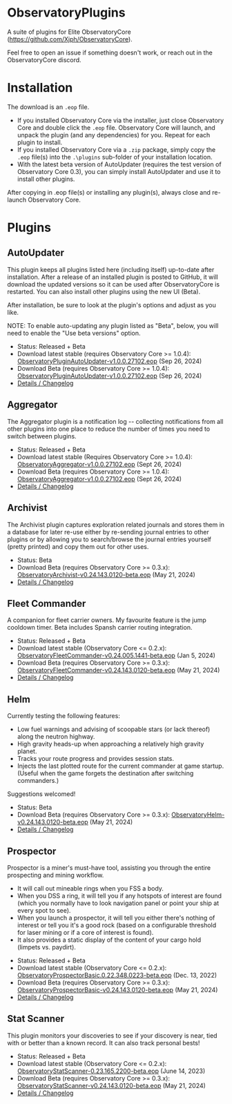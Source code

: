# ObservatoryPlugins
A suite of plugins for Elite ObservatoryCore (https://github.com/Xjph/ObservatoryCore).

Feel free to open an issue if something doesn't work, or reach out in the ObservatoryCore discord.

# Installation

The download is an `.eop` file.

*  If you installed Observatory Core via the installer, just close Observatory Core and double click the `.eop` file. Observatory Core will launch, and unpack the plugin (and any dependencies) for you. Repeat for each plugin to install.
*  If you installed Observatory Core via a `.zip` package, simply copy the `.eop` file(s) into the `.\plugins` sub-folder of your installation location.
*  With the latest beta version of AutoUpdater (requires the test version of Observatory Core 0.3), you can simply install AutoUpdater and use it to install other plugins.

After copying in .eop file(s) or installing any plugin(s), always close and re-launch Observatory Core.

# Plugins

## AutoUpdater

This plugin keeps all plugins listed here (including itself) up-to-date after installation. After a release of an installed plugin is posted to GitHub, it will download the updated versions so it can be used after ObservatoryCore is restarted. You can also install other plugins using the new UI (Beta).

After installation, be sure to look at the plugin's options and adjust as you like.

NOTE: To enable auto-updating any plugin listed as "Beta", below, you will need to enable the "Use beta versions" option.

*  Status: Released + Beta
*  Download latest stable (requires Observatory Core >= 1.0.4): [ObservatoryPluginAutoUpdater-v1.0.0.27102.eop](https://github.com/fredjk-gh/ObservatoryPlugins/releases/download/v1.0.0.27102/ObservatoryPluginAutoUpdater-v1.0.0.27102.eop) (Sep 26, 2024)
*  Download Beta (requires Observatory Core >= 1.0.4): [ObservatoryPluginAutoUpdater-v1.0.0.27102.eop](https://github.com/fredjk-gh/ObservatoryPlugins/releases/download/v1.0.0.27102/ObservatoryPluginAutoUpdater-v1.0.0.27102.eop) (Sep 26, 2024)
*  [Details / Changelog](https://github.com/fredjk-gh/ObservatoryPlugins/wiki/Plugin:-AutoUpdater)

## Aggregator

The Aggregator plugin is a notification log -- collecting notifications from all other plugins into one place to reduce the number of times you need to switch between plugins.

*  Status: Released + Beta
*  Download latest stable (Requires Observatory Core >= 1.0.4): [ObservatoryAggregator-v1.0.0.27102.eop](https://github.com/fredjk-gh/ObservatoryPlugins/releases/download/v1.0.0.27102/ObservatoryAggregator-v1.0.0.27102.eop) (Sept 26, 2024)
*  Download Beta (requires Observatory Core >= 1.0.4): [ObservatoryAggregator-v1.0.0.27102.eop](https://github.com/fredjk-gh/ObservatoryPlugins/releases/download/v1.0.0.27102/ObservatoryAggregator-v1.0.0.27102.eop) (Sept 26, 2024)
*  [Details / Changelog](https://github.com/fredjk-gh/ObservatoryPlugins/wiki/Plugin:-Aggregator)

## Archivist

The Archivist plugin captures exploration related journals and stores them in a database for later re-use either by re-sending journal entries to other plugins or by allowing you to search/browse the journal entries yourself (pretty printed) and copy them out for other uses.

*  Status: Beta
*  Download Beta (requires Observatory Core >= 0.3.x): [ObservatoryArchivist-v0.24.143.0120-beta.eop](https://github.com/fredjk-gh/ObservatoryPlugins/releases/download/v0.24.143.0120-beta/ObservatoryArchivist-v0.24.143.0120-beta.eop) (May 21, 2024)
*  [Details / Changelog](https://github.com/fredjk-gh/ObservatoryPlugins/wiki/Plugin:-Archivist)

## Fleet Commander

A companion for fleet carrier owners. My favourite feature is the jump cooldown timer. Beta includes Spansh carrier routing integration.

*  Status: Released + Beta
*  Download latest stable (Observatory Core <= 0.2.x): [ObservatoryFleetCommander-v0.24.005.1441-beta.eop](https://github.com/fredjk-gh/ObservatoryPlugins/releases/download/v0.24.005.1441-beta/ObservatoryFleetCommander-v0.24.005.1441-beta.eop) (Jan 5, 2024)
*  Download Beta (requires Observatory Core >= 0.3.x): [ObservatoryFleetCommander-v0.24.143.0120-beta.eop](https://github.com/fredjk-gh/ObservatoryPlugins/releases/download/v0.24.143.0120-beta/ObservatoryFleetCommander-v0.24.143.0120-beta.eop) (May 21, 2024)
*  [Details / Changelog](https://github.com/fredjk-gh/ObservatoryPlugins/wiki/Plugin:-Fleet-Commander)

## Helm

Currently testing the following features:

- Low fuel warnings and advising of scoopable stars (or lack thereof) along the neutron highway.
- High gravity heads-up when approaching a relatively high gravity planet.
- Tracks your route progress and provides session stats.
- Injects the last plotted route for the current commander at game startup. (Useful when the game forgets the destination after switching commanders.)

Suggestions welcomed!

*  Status: Beta
*  Download Beta (requires Observatory Core >= 0.3.x): [ObservatoryHelm-v0.24.143.0120-beta.eop](https://github.com/fredjk-gh/ObservatoryPlugins/releases/download/v0.24.143.0120-beta/ObservatoryHelm-v0.24.143.0120-beta.eop) (May 21, 2024)
*  [Details / Changelog](https://github.com/fredjk-gh/ObservatoryPlugins/wiki/Plugin:-Helm)

## Prospector

Prospector is a miner's must-have tool, assisting you through the entire prospecting and mining workflow.

-  It will call out mineable rings when you FSS a body.
-  When you DSS a ring, it will tell you if any hotspots of interest are found (which you normally have to look navigation panel or point your ship at every spot to see).
-  When you launch a prospector, it will tell you either there's nothing of interest or tell you it's a good rock (based on a configurable threshold for laser mining or if a core of interest is found).
-  It also provides a static display of the content of your cargo hold (limpets vs. paydirt).

*  Status: Released + Beta
*  Download latest stable (Observatory Core <= 0.2.x): [ObservatoryProspectorBasic.0.22.348.0223-beta.eop](https://github.com/fredjk-gh/ObservatoryPlugins/releases/download/0.22.348.0241-beta/ObservatoryProspectorBasic.0.22.348.0223-beta.eop) (Dec. 13, 2022)
*  Download Beta (requires Observatory Core >= 0.3.x): [ObservatoryProspectorBasic-v0.24.143.0120-beta.eop](https://github.com/fredjk-gh/ObservatoryPlugins/releases/download/v0.24.143.0120-beta/ObservatoryProspectorBasic-v0.24.143.0120-beta.eop) (May 21, 2024)
*  [Details / Changelog](https://github.com/fredjk-gh/ObservatoryPlugins/wiki/Plugin:-Prospector)

## Stat Scanner

This plugin monitors your discoveries to see if your discovery is near, tied with or better than a known record. It can also track personal bests!

*  Status: Released + Beta
*  Download latest stable (Observatory Core <= 0.2.x): [ObservatoryStatScanner-0.23.165.2200-beta.eop](https://github.com/fredjk-gh/ObservatoryPlugins/releases/download/0.23.165.2200-beta/ObservatoryStatScanner-0.23.165.2200-beta.eop) (June 14, 2023)
*  Download Beta (requires Observatory Core >= 0.3.x): [ObservatoryStatScanner-v0.24.143.0120-beta.eop](https://github.com/fredjk-gh/ObservatoryPlugins/releases/download/v0.24.143.0120-beta/ObservatoryStatScanner-v0.24.143.0120-beta.eop) (May 21, 2024)
*  [Details / Changelog](https://github.com/fredjk-gh/ObservatoryPlugins/wiki/Plugin:-Stat-Scanner)
